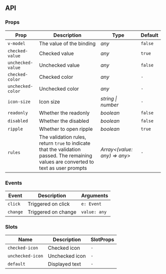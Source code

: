 ## API

### Props

| Prop | Description | Type | Default |
| --- | --- | --- | --- |
| `v-model` | The value of the binding | _any_ | `false` |
| `checked-value` | Checked value | _any_ | `true` |
| `unchecked-value` | Unchecked value | _any_ | `false` |
| `checked-color` | Checked color | _any_ | `-` |
| `unchecked-color` | Unchecked color | _any_ | `-` |
| `icon-size` | Icon size | _string \| number_ | `-` |
| `readonly` | Whether the readonly | _boolean_ | `false` |
| `disabled` | Whether the disabled | _boolean_ | `false` |
| `ripple` | Whether to open ripple | _boolean_ | `true` |
| `rules` | The validation rules, return `true` to indicate that the validation passed. The remaining values are converted to text as user prompts | _Array<(value: any) => any>_ | `-` |

### Events

| Event | Description | Arguments |
| --- | --- | --- |
| `click` | Triggered on click | `e: Event` |
| `change` | Triggered on change | `value: any` |

### Slots

| Name | Description | SlotProps |
| --- | --- | --- |
| `checked-icon` | Checked icon | `-` |
| `unchecked-icon` | Unchecked icon | `-` |
| `default` | Displayed text | `-` |
